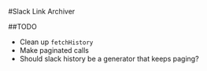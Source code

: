 #Slack Link Archiver

##TODO
- Clean up `fetchHistory`
- Make paginated calls
- Should slack history be a generator that keeps paging?
